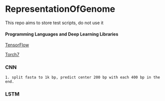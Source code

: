# RepresentationOfGenome

This repo aims to store test scripts, do not use it

#### Programming Languages and Deep Learning Libraries

 [TensorFlow](https://www.tensorflow.org/)

 [Torch7](http://torch.ch/)


### CNN

	1. split fasta to 1k bp, predict center 200 bp with each 400 bp in the end.
		

### LSTM 




	
		
